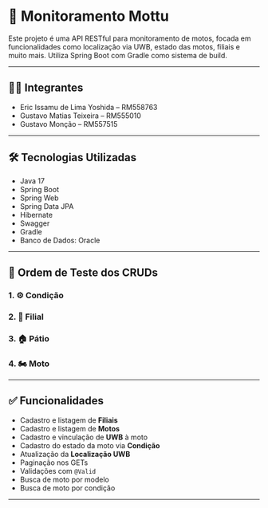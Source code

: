 # 🛵 Monitoramento Mottu

Este projeto é uma API RESTful para monitoramento de motos, focada em funcionalidades como localização via UWB, estado das motos, filiais e muito mais. Utiliza Spring Boot com Gradle como sistema de build.

---

## 👨‍💻 Integrantes

- Eric Issamu de Lima Yoshida – RM558763 
- Gustavo Matias Teixeira – RM555010  
- Gustavo Monção – RM557515  

---

## 🛠️ Tecnologias Utilizadas

- Java 17  
- Spring Boot  
- Spring Web  
- Spring Data JPA  
- Hibernate
- Swagger  
- Gradle  
- Banco de Dados: Oracle

---


## 📌 Ordem de Teste dos CRUDs 

### 1. ⚙️ **Condição**

### 2. 🏢 **Filial**

### 3. 🏠 **Pátio**

### 4. 🏍️ **Moto**

---

## ✅ Funcionalidades

- Cadastro e listagem de **Filiais**
- Cadastro e listagem de **Motos**
- Cadastro e vinculação de **UWB** à moto
- Cadastro do estado da moto via **Condição**
- Atualização da **Localização UWB**
- Paginação nos GETs
- Validações com `@Valid`
- Busca de moto por modelo
- Busca de moto por condição
---


